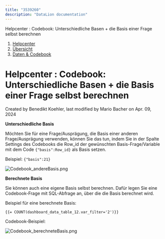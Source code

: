```yaml
---
title: "3539260"
description: "DataLion documentation"
---
```


Helpcenter : Codebook: Unterschiedliche Basen + die Basis einer Frage selbst berechnen  

1.  [Helpcenter](index.html)
2.  [Übersicht](2982609.html)
3.  [Daten & Codebook](3440667.html)

# Helpcenter : Codebook: Unterschiedliche Basen + die Basis einer Frage selbst berechnen

Created by Benedikt Koehler, last modified by Mario Bacher on Apr. 09, 2024

**Unterschiedliche Basis**

Möchten Sie für eine Frage/Ausprägung, die Basis einer anderen Frage/Ausprägung verwenden, können Sie das tun, indem Sie in der Spalte Settings des Codebooks die Row_id der gewünschten Basis-Frage/Variable mit dem Code `{"basis":Row_id}` als Basis setzen. 

Beispiel: `{"basis":21}`

![Codebook_andereBasis.png](/img/3473722.png?width=760)

**Berechnete Basis**

Sie können auch eine eigene Basis selbst berechnen. Dafür legen Sie eine Codebook-Frage mit SQL-Abfrage an, über die die Basis berechnet wird. 

Beispiel für eine berechnete Basis:

```
{{= COUNT(dashboard_data_table_12.var_filter='2')}}
```

Codebook-Beispiel:

![Codebook_berechneteBasis.png](/img/3473728.png?width=760)